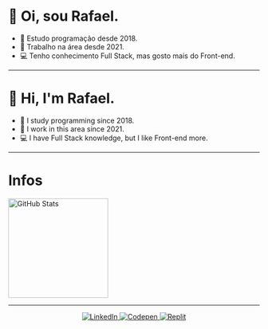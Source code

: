 <h1>👋 Oi, sou Rafael.</h1>

- 📝 Estudo programação desde 2018.
- 👔 Trabalho na área desde 2021.
- 💻 Tenho conhecimento Full Stack, mas gosto mais do Front-end.

<hr />

<h1>👋 Hi, I'm Rafael.</h1>

- 📝 I study programming since 2018.
- 👔 I work in this area since 2021.
- 💻 I have Full Stack knowledge, but I like Front-end more.

<hr />

<h1>Infos</h1>
<img height="200px" alt="GitHub Stats" src="https://github-readme-stats.vercel.app/api?username=Rafafaaa&amp;theme=github_dark&amp;show_icons=true&amp;">

<hr />

<div align="center">
  <a href="https://br.linkedin.com/in/rafael-cristofali?trk=people-guest_people_search-card">
    <img src="https://img.shields.io/badge/LinkedIn-0077B5?style=for-the-badge&logo=linkedin&logoColor=white" alt="LinkedIn">
  </a>
  <a href="https://codepen.io/Rafafaaa">
    <img src="https://img.shields.io/badge/Codepen-000000?style=for-the-badge&logo=codepen&logoColor=white" alt="Codepen">
  </a>
  <a href="https://replit.com/@Rafafaaa?path=folder/FIAP%20-%20WEB/2023-08-31">
    <img src="https://img.shields.io/badge/Replit-F26207?style=for-the-badge&logo=replit&logoColor=white" alt="Replit">
  </a>
</div>
